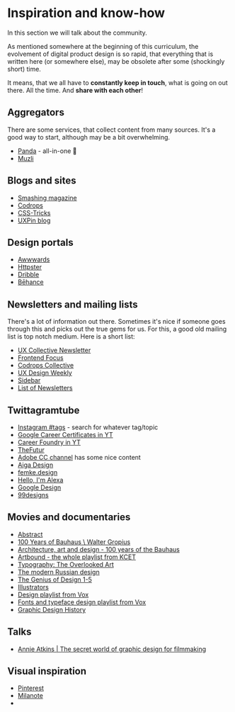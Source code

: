 # Inspiration and know-how

In this section we will talk about the community.

As mentioned somewhere at the beginning of this curriculum, the evolvement of digital product design is so rapid, that everything that is written here (or somewhere else), may be obsolete after some (shockingly short) time. 

<div class="important">

It means, that we all have to **constantly keep in touch**, what is going on out there. All the time. And **share with each other**!

</div>


## Aggregators

There are some services, that collect content from many sources. It's a good way to start, although may be a bit overwhelming.

- [Panda](https://app.usepanda.com/#/) - all-in-one 📌
- [Muzli](https://muz.li/)


## Blogs and sites

- [Smashing magazine](https://www.smashingmagazine.com/)
- [Codrops](https://tympanus.net/codrops/)
- [CSS-Tricks](https://css-tricks.com/)
- [UXPin blog](https://www.uxpin.com/studio/blog/)


## Design portals

- [Awwwards](https://www.awwwards.com/)
- [Httpster](https://httpster.net/)
- [Dribble](https://dribbble.com/)
- [Bēhance](https://www.behance.net/)


## Newsletters and mailing lists

There's a lot of information out there. Sometimes it's nice if someone goes through this and picks out the true gems for us. For this, a good old mailing list is top notch medium. Here is a short list:

- [UX Collective Newsletter](https://newsletter.uxdesign.cc/)
- [Frontend Focus](https://frontendfoc.us/)
- [Codrops Collective](https://tympanus.net/codrops/collective/)
- [UX Design Weekly](http://uxdesignweekly.com/)
- [Sidebar](https://sidebar.io/)
- [List of Newsletters](https://www.smashingmagazine.com/2018/06/newsletters-for-designers-and-developers/)



## Twittagramtube

- [Instagram #tags](https://www.instagram.com/explore/tags/uiux/) - search for whatever tag/topic
- [Google Career Certificates in YT](https://www.youtube.com/c/GoogleCareerCertificates/playlists)
- [Career Foundry in YT](https://www.youtube.com/user/careerfoundry)
- [TheFutur](https://www.youtube.com/channel/UC-b3c7kxa5vU-bnmaROgvog)
- [Adobe CC channel](https://www.youtube.com/channel/UCL0iAkpqV5YaIVG7xkDtS4Q) has some nice content
- [Aiga Design](https://www.youtube.com/channel/UC_oEd1TQbuVZzr_Kw73XDEQ)
- [femke.design](https://www.youtube.com/channel/UCWUGGwfTfJ0-2jUS3dZqOJA)
- [Hello, I'm Alexa](https://www.youtube.com/channel/UCmypYv02UGldiA8g7j2mCyw)
- [Google Design](https://www.youtube.com/channel/UClKO7be7O9cUGL94PHnAeOA/featured)
- [99designs](https://www.youtube.com/user/99designs/featured)



## Movies and documentaries

- [Abstract](https://www.youtube.com/watch?v=q_k8fVNzbGU&list=PLuctemCzX-m4svPpBctWUp0oG__Lhglq9&index=1)
- [100 Years of Bauhaus \ Walter Gropius](https://www.youtube.com/watch?v=2a45UBCIbJc)
- [Architecture, art and design - 100 years of the Bauhaus](https://www.youtube.com/watch?v=rg3X1vZN5TA)
- [Artbound - the whole playlist from KCET](https://www.youtube.com/watch?v=8OMELtfF-5E&list=PL509E68B7D65E0007)
- [Typography: The Overlooked Art](https://www.youtube.com/watch?v=iCgdf4pkvtQ)
- [The modern Russian design](https://www.youtube.com/watch?v=1GkOPUh3J_I)
- [The Genius of Design 1-5](https://www.youtube.com/user/carlossenna25/featured)
- [Illustrators](https://www.youtube.com/watch?v=GHNnBuCLjU)
- [Design playlist from Vox](https://www.youtube.com/watch?v=NvFoKkWyZ5Y&list=PLJ8cMiYb3G5ciSdIo4uRt26NRxmVs0TTQ)
- [Fonts and typeface design playlist from Vox](https://www.youtube.com/watch?v=Zu91meda2I8&list=PLJ8cMiYb3G5cfHN--FjIpXN7W7ftZR1gO)
- [Graphic Design History](https://www.youtube.com/watch?v=OS8rZ8iwcJM)



## Talks

- [Annie Atkins | The secret world of graphic design for filmmaking](https://www.youtube.com/watch?v=SzGvEYSzHf4)

## Visual inspiration

- [Pinterest](https://www.pinterest.com)
- [Milanote](https://milanote.com/)
- 